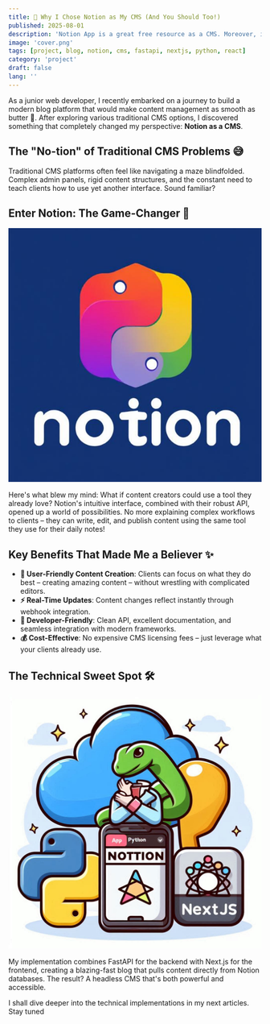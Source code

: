 ```yaml
---
title: 🚀 Why I Chose Notion as My CMS (And You Should Too!)
published: 2025-08-01
description: 'Notion App is a great free resource as a CMS. Moreover, it is a powerful tool that can be used easily by developers and regular clients to make dynamic content on the web.'
image: 'cover.png'
tags: [project, blog, notion, cms, fastapi, nextjs, python, react]
category: 'project'
draft: false 
lang: ''
---
```


As a junior web developer, I recently embarked on a journey to build a modern blog platform that would make content management as smooth as butter 🧈. After exploring various traditional CMS options, I discovered something that completely changed my perspective: **Notion as a CMS**.

## The "No-tion" of Traditional CMS Problems 😅

Traditional CMS platforms often feel like navigating a maze blindfolded. Complex admin panels, rigid content structures, and the constant need to teach clients how to use yet another interface. Sound familiar?

## Enter Notion: The Game-Changer 🎯

![Notion logo](./notion.jpg)

Here's what blew my mind: What if content creators could use a tool they already love? Notion's intuitive interface, combined with their robust API, opened up a world of possibilities. No more explaining complex workflows to clients – they can write, edit, and publish content using the same tool they use for their daily notes!

## Key Benefits That Made Me a Believer ✨

- **🎨 User-Friendly Content Creation**: Clients can focus on what they do best – creating amazing content – without wrestling with complicated editors.
- **⚡ Real-Time Updates**: Content changes reflect instantly through webhook integration.
- **🔧 Developer-Friendly**: Clean API, excellent documentation, and seamless integration with modern frameworks.
- **💰 Cost-Effective**: No expensive CMS licensing fees – just leverage what your clients already use.

## The Technical Sweet Spot 🛠️

![Notion tech stack](./notion1.jpg)

My implementation combines FastAPI for the backend with Next.js for the frontend, creating a blazing-fast blog that pulls content directly from Notion databases. The result? A headless CMS that's both powerful and accessible.

I shall dive deeper into the technical implementations in my next articles. Stay tuned 
